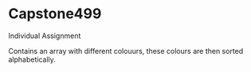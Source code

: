 # Capstone499
Individual Assignment

Contains an array with different colouurs, these colours are then sorted alphabetically.